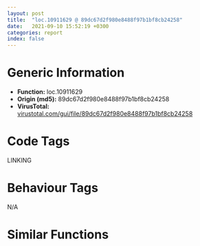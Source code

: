 ```yaml
---
layout: post
title:  "loc.10911629 @ 89dc67d2f980e8488f97b1bf8cb24258"
date:   2021-09-10 15:52:19 +0300
categories: report
index: false
---
```


# Generic Information
- **Function:** loc.10911629
- **Origin (md5):** 89dc67d2f980e8488f97b1bf8cb24258
- **VirusTotal:** [virustotal.com/gui/file/89dc67d2f980e8488f97b1bf8cb24258][virustotal_ref]

# Code Tags
<span class="tag" id="LINKING">LINKING</span>


# Behaviour Tags
<span class="bhv-tag" id="na">N/A</span>

# Similar Functions
<script type="text/javascript" src="https://www.gstatic.com/charts/loader.js"></script>
<script type="text/javascript">

    google.charts.load('current', {'packages':['corechart']});
    google.charts.setOnLoadCallback(drawChart);

    function drawChart() {
    var data = new google.visualization.DataTable();
        data.addColumn('number', 'X');
        data.addColumn('number', 'Y');
        data.addColumn({type: 'string', role: 'tooltip', 'p': {'html': true}});
        data.addColumn({'type': 'string', 'role': 'style'});
        
        data.addRows([
    [887.02392578125, -722.0973510742188, '<b><a href="/report/loc.10911629@89dc67d2f980e8488f97b1bf8cb24258">loc.10911629</a><br>@89dc67d2f980e8488f97b1bf8cb24258</b><br>adc eax, sym.imp.KERNEL32.dll_LoadLibraryA<br>mov edx, 0xc750fffe<br>rol byte[eax], 0xfe<br>imul eax, dword[ebp-0x73], 0xffffff80<br>xchg esp, eax<br>or esp, ebx<br>add dword[edi-0x38aedbfc], 0x3afa0c1<br>aas <br>lea ecx, [ecx+0x204ca960]<br>xor eax, ecx<br>pop ecx<br>push eax<br>mov eax, 0x4f152be8<br>lea eax, [eax-0x460b1243]<br>xchg dword[esp], eax<br>push ecx<br>mov ecx, 0x4fa742e8<br>lea ecx, [ecx-0x3f8bf104]<br>mov esp, edi<br>push cs<br>je 0x10911572<br>call fcn.1090b9f6<br>jb 0x1091155a<br>jo 0x10911607<br>sbb edx, dword[eax]<br>xor eax, 0x2c88ee44<br>jmp eax<br>inc esp<br>out dx, al<br>mov byte[edi+edi*8], ch<br>loopne 0x109115ad<br>pop edx<br>push eax<br>mov eax, 0x2bf16322<br>lea eax, [eax-0x7c51490d]<br>xchg dword[esp], eax<br>push ecx<br>mov ecx, 0x2824c158<br>lea ecx, [ecx-0x18096d10]<br>mov dword[ecx], eax<br>pop ecx<br>call int.108fd009<br>push eax<br>mov eax, 0x63e797dd<br>lea eax, [eax+0x399f4160]<br>xchg dword[esp], eax<br>push ecx<br>mov ecx, 0x59bc4972<br>lea ecx, [ecx-0x10756d94]<br>out dx, eax<br>xor eax, ecx<br>pop ecx<br>push eax<br>pushfd <br>call 0x10911613<br>ja 0x10911595<br>add al, 0x24<br>sub al, 0x5c<br>je 0x10911619<br>inc ebx<br>jo 0x109115be<br>ret <br>add byte[ebx+ebx+0x10], cl<br>xor eax, 0xa404d78c<br>jmp eax<br>call int.108fd009<br>push eax<br>mov eax, 0x30c49776<br>lea eax, [eax-0x70bb014f]<br>xchg dword[esp], eax<br>push ecx<br>mov ecx, 0x27e857cb<br>lea ecx, [ecx-0x66f5d0cf]<br>xor eax, ecx<br>pop ecx<br>push eax<br>mov eax, 0x6f529fb7<br>lea eax, [eax+0x1af96ab5]<br>xchg dword[esp], eax<br>push ecx<br>mov ecx, 0x3c68c700<br>lea ecx, [ecx-0x2c4d6f20]<br>mov dword[ecx], eax<br>pop ecx<br>call int.108fd009<br>pushfd <br>call 0x1091167a<br>jae 0x109115fc<br>add al, 0x24<br>fadd st(5)<br><eoc> ', 'point { fill-color: #e0440e; }'],
[1019.8173828125, 132.55093383789062, '<b><a href="/report/fcn.109127be@89dc67d2f980e8488f97b1bf8cb24258">fcn.109127be</a><br>@89dc67d2f980e8488f97b1bf8cb24258</b><br>lea eax, [eax+0x7ceb319e]<br>xchg dword[esp], eax<br>push ecx<br>mov ecx, 0x4507af40<br>lea ecx, [ecx-0x34ec5e88]<br>mov dword[ecx], eax<br>pop ecx<br>call int.108fd009<br>push eax<br>mov eax, 0x5def27b6<br>jmp fcn.1090fe67<br>push eax<br>mov eax, 0x7b0917be<br>lea eax, [eax+0x31beb61b]<br>xchg dword[esp], eax<br>push eax<br>mov eax, 0x4c951486<br>lea eax, [eax+0x3173a6fa]<br>xchg dword[esp], eax<br>call int.108fd009<br>push eax<br>mov eax, 0x4e81995a<br>lea eax, [eax+0x3b6af69c]<br>xchg dword[esp], eax<br>push ecx<br>mov ecx, 0x53d76fc9<br>cmp eax, dword[edi-0x38aedbfc]<br>ror ecx, 0x6f<br>xlatb <br>push ebx<br>lea ecx, [ecx+0x44cf46bf]<br>xor eax, ecx<br>pop ecx<br>push eax<br>mov eax, 0x2ef341a1<br>pushfd <br>call 0x1005816b<br>loopne 0x100580ed<br>add al, 0x24<br>fadd qword[0xebc3008b]<br>pop ecx<br>pop ecx<br>push eax<br>mov eax, 0x4946873f<br>lea eax, [eax-0x70d698e0]<br>xchg dword[esp], eax<br>push ecx<br>mov ecx, 0x2f1b30b8<br>lea ecx, [ecx-0x1effd814]<br>mov dword[ecx], eax<br>pop ecx<br>call int.108fd009<br>push eax<br>mov eax, 0x5361601a<br>lea eax, [eax+0x6021a0c4]<br>xchg dword[esp], eax<br>push ecx<br>mov ecx, 0x335dace5<br>lea ecx, [ecx-0x571aea81]<br>xor eax, ecx<br>pop ecx<br>call fcn.1090e7de<br>loope 0x10058149<br>add al, 0x24<br>push ecx<br>mov ecx, 0x71b79d0c<br>lea ecx, [ecx-0x619c4458]<br>mov dword[ecx], eax<br>pop ecx<br>call int.108fd009<br>push eax<br>mov eax, 0x258aa386<br>lea eax, [eax-0xb29b460]<br>xchg dword[esp], eax<br>push ecx<br>mov ecx, 0x2db2fea6<br>lea ecx, [ecx+0x19cf5304]<br>xor eax, ecx<br>pop ecx<br>push eax<br>mov eax, 0x548d4920<br>lea eax, [eax-0x17aa5061]<br>xchg dword[esp], eax<br>push edx<br>call 0x10058210<br>jo fcn.1005826b<br>lea edx, [edx+0x8b2d54]<br>jmp edx<br>push esi<br>lea ecx, [ecx-0x5010859c]<br>xor eax, ecx<br>pop ecx<br>push eax<br>mov eax, 0x2c549185<br>jmp 0x1090bbab<br>lea eax, [ebp-0x10]<br>push eax<br>cmp dword[ebp+8], esi<br>je 0x10911559<br>pushfd <br>call fcn.109097bf<br>loopne 0x10909741<br>add al, 0x24<br>mov esi, 0xc3ff749f<br>jl 0x10909824<br>mov eax, 0x2774bb9c<br>lea eax, [eax+0x6f2a5d0]<br>xchg dword[esp], eax<br>push ecx<br>mov ecx, 0x67192a6a<br>lea ecx, [ecx-0x30f2540c]<br>xor eax, ecx<br>pop ecx<br>push eax<br>mov eax, 0x6f788a70<br>lea eax, [eax-0x390d9407]<br>xchg dword[esp], eax<br>push ecx<br>mov ecx, 0x32d338c1<br>lea ecx, [ecx-0x22b7e219]<br>mov dword[ecx], eax<br>pop ecx<br>call int.108fd009<br>push eax<br>mov eax, 0x8a7e4c7d<br>push edx<br>call fcn.1090981b<br>jge 0x10909876<br>pop edx<br>sar dword[eax], 0xd3<br>xor cl, byte[ebp+0x481de789]<br>fisttp qword[ecx-0x317a6ff]<br>aaa <br>lea edx, [edx+0x6810]<br>call edx<br>jp 0x10909881<br>pop ebx<br>mov ecx, 0x36702ac6<br>lea ecx, [ecx+0x5a5eaabc]<br>xor eax, ecx<br>pop ecx<br>push eax<br>mov eax, 0x5415b940<br>lea eax, [eax+0x4ac0832f]<br>xchg dword[esp], eax<br>push ecx<br>mov ecx, 0x5bc72878<br>lea ecx, [ecx-0x4babd670]<br>mov dword[ecx], eax<br>pop ecx<br>call int.108fd009<br>push eax<br>mov eax, 0x736baf08<br>lea eax, [eax-0x3aee5d6]<br>xchg dword[esp], eax<br>push ecx<br>mov ecx, 0x2b0f272c<br>pushfd <br>call 0x10909879<br>scasb al, byte<br>aaa <br>add byte[eax], al<br>jle 0x109097fb<br>add al, 0x24<br>lds edi, [esi]<br>add bl, al<br>loope 0x109098dc<br>pop ecx<br>call int.108fd009<br>push eax<br>mov eax, 0x39ec2104<br>lea eax, [eax-0x579ce031]<br>xchg dword[esp], eax<br>push ecx<br>mov ecx, 0x551c281c<br>lea ecx, [ecx+0x2f361aac]<br>xor eax, ecx<br>pop ecx<br>push eax<br>mov eax, 0x4aafe1d5<br>lea eax, [eax-0x5151db29]<br>xchg dword[esp], eax<br>push ecx<br>mov ecx, 0x487f5ae1<br>lea ecx, [ecx-0x38640c11]<br>mov dword[ecx], eax<br>pop ecx<br>call int.108fd009<br>pushfd <br>call 0x109098d5<br>jle 0x10909857<br>add al, 0x24<br>mov esi, 0xc3000012<br>je 0x10909937<br>ret <br>call int.108fd009<br>push eax<br>mov eax, 0x514c46df<br>lea eax, [eax-0x112d2cbe]<br>xchg dword[esp], eax<br>push ecx<br>mov ecx, 0x5b13bb3a<br>lea ecx, [ecx+0xda309e2]<br>xor eax, ecx<br>pop ecx<br>push eax<br>mov eax, 0x62e51d40<br>lea eax, [eax+0x79d9dcec]<br>xchg dword[esp], eax<br>push ecx<br>mov ecx, 0x47ebc1d6<br>lea ecx, [ecx-0x37d06db6]<br>mov dword[ecx], eax<br>pop ecx<br>call int.108fd009<br>jmp 0x1090f018<br>lea ecx, [ecx-0x65ed79ec]<br>mov dword[ecx], eax<br>pop ecx<br>call int.108fd009<br>push ecx<br>mov ecx, 0x2d0f8944<br>lea ecx, [ecx-0xd7d6774]<br>xor eax, ecx<br>pop ecx<br>push ecx<br>mov ecx, 0x59774ce2<br>lea ecx, [ecx-0x495bf566]<br>mov dword[ecx], eax<br>pop ecx<br>push eax<br>mov eax, 0x41f80d3c<br>lea eax, [eax-0x6b6a9989]<br>xchg dword[esp], eax<br>jmp 0x10058780<br>push ecx<br>mov ecx, 0x467a582c<br>lea ecx, [ecx-0x365f07e4]<br>mov dword[ecx], eax<br>pop ecx<br>call int.108fd009<br>push eax<br>mov eax, 0x4b3ba000<br>lea eax, [eax+0x2adde308]<br>xchg dword[esp], eax<br>push ecx<br>mov ecx, 0x58d70b62<br>lea ecx, [ecx-0x375adb30]<br>xor eax, ecx<br>pop ecx<br>push eax<br>mov eax, 0x7c6b640c<br>lea eax, [eax-0x28ff4b27]<br>xchg dword[esp], eax<br>push ecx<br>jmp 0x10054ff6<br>lea eax, [eax+0x1c93ae73]<br>xchg dword[esp], eax<br>push ecx<br>mov ecx, 0x66d7f584<br>lea ecx, [ecx-0x56bca544]<br>mov dword[ecx], eax<br>pop ecx<br>call int.108fd009<br>push eax<br>mov eax, 0x41d2da9e<br>lea eax, [eax+0x66929511]<br>xchg dword[esp], eax<br>push ecx<br>mov ecx, 0x7baeeb88<br>lea ecx, [ecx-0x76984a4e]<br>xor eax, ecx<br>pop ecx<br>push eax<br>mov eax, 0x579e7358<br>lea eax, [eax-0x78e2530e]<br>jmp 0x1090eec9<br>xchg dword[esp], eax<br>push ecx<br>mov ecx, 0x72381bb2<br>lea ecx, [ecx-0x621ccb6e]<br>mov dword[ecx], eax<br>pop ecx<br>call int.108fd009<br>push eax<br>mov eax, 0x70861e41<br>lea eax, [eax+0x7360592e]<br>xchg dword[esp], eax<br>push ecx<br>mov ecx, 0x72dc42da<br>lea ecx, [ecx+0x2f44a442]<br>xor eax, ecx<br>pop ecx<br>push eax<br>mov eax, 0x5aab1683<br>lea eax, [eax+0x51ca1933]<br>xchg dword[esp], eax<br>jmp 0x1090b1cd<br>push eax<br>mov eax, 0x1beb4b46<br>lea eax, [eax-0x10b3daa5]<br>xchg dword[esp], eax<br>push ecx<br>mov ecx, 0x4614db74<br>lea ecx, [ecx-0x4a54b142]<br>xor eax, ecx<br>pop ecx<br>push eax<br>mov eax, 0x3dbbd0d2<br>lea eax, [eax+0x222a0478]<br>xchg dword[esp], eax<br>push ecx<br>mov ecx, 0x21f5699d<br>lea ecx, [ecx-0x11da1579]<br>mov dword[ecx], eax<br>pop ecx<br>call int.108fd009<br>push eax<br>push eax<br>call 0x1090f065<br>jl 0x1090f0be<br>lea eax, [eax-0x3cdd]<br>jmp eax<br>xor eax, ecx<br>pop ecx<br>push eax<br>call fcn.10912fb7<br>add byte[eax], al<br>loopne 0x1090f122<br>pop ecx<br>xchg dword[esp], eax<br>push ecx<br>mov ecx, 0x440842f0<br>lea ecx, [ecx-0x33ecf52c]<br>mov dword[ecx], eax<br>pop ecx<br>call int.108fd009<br>push eax<br>mov eax, 0x3a92de34<br>lea eax, [eax-0x774778f1]<br>xchg dword[esp], eax<br>push ecx<br>mov ecx, 0x3fcddeac<br>lea ecx, [ecx-0x460f7a2a]<br>xor eax, ecx<br>pop ecx<br>push eax<br>mov eax, 0x810d6e1e<br>lea eax, [eax-0x4102f8f4]<br>xchg dword[esp], eax<br>push edx<br>call 0x1090f119<br>jns 0x1090f174<br>lea edx, [edx-0x326d]<br>jmp edx<br>loop 0x1090f0c5<br>lodsb al, byte[esi]<br>dec ebx<br>sbb edx, dword[eax]<br>xor eax, 0xd288c902<br>jmp eax<br>mov esp, 0x2404871c<br>sbb al, 0x87<br>add al, 0x24<br>push ecx<br>mov ecx, 0x3403f200<br>lea ecx, [ecx+0x4afe12aa]<br>xor eax, ecx<br>pop ecx<br>push eax<br>mov eax, 0x501cb7e7<br>lea eax, [eax-0x3478c217]<br>sub cl, 0x3d<br>xchg ebx, ecx<br>xchg dword[esp], eax<br>call fcn.109082d6<br>je 0x1090f1dc<br>pop ecx<br>lea eax, [eax-0xc10e092]<br>xchg dword[esp], eax<br>push ecx<br>mov ecx, 0x5a16162b<br>lea ecx, [ecx-0x1f7ff269]<br>xor eax, ecx<br>pop ecx<br>push eax<br>mov eax, 0x5eb0355b<br>lea eax, [eax+0xafd8c3a]<br>xchg dword[esp], eax<br>push ecx<br>mov ecx, 0x2a1c64c0<br>lea ecx, [ecx-0x1a011314]<br>mov dword[ecx], eax<br>pop ecx<br>call int.108fd009<br>push eax<br>mov eax, 0x7b1e3a64<br>sub cl, byte[ebp-0x1131377]<br>in eax, 0x89<br>add dword[ecx-0x18], ebx<br>inc edi<br>fdivp st(6)<br>call dword[eax-0x39]<br>shl byte[edx+edi+0x1e], 0x7b<br>jnp 0x1090f157<br>lea eax, [eax-0x6727731f]<br>pushfd <br>call 0x1090f1d6<br>and cl, 0x8c<br>fcomp dword[eax+0x1e89c]<br>add byte[eax], al<br>jecxz 0x1090f158<br>add al, 0x24<br>in al, 0x77<br>je 0x1090f1dc<br>inc ebx<br>loope 0x1090f16d<br>ret <br>and al, 4<br>mov dword[ecx], eax<br>pop ecx<br>call int.108fd009<br>push eax<br>mov eax, 0x89b9f63e<br>lea eax, [eax+0x55cc2522]<br>xchg dword[esp], eax<br>push ecx<br>mov ecx, 0x2a7d0d00<br>lea ecx, [ecx+0x5d776620]<br>xor eax, ecx<br>pop ecx<br>push eax<br>mov eax, 0x9bb20a6b<br>lea eax, [eax+0x18b71060]<br>xchg dword[esp], eax<br>push ecx<br>mov ecx, 0x562f0a3e<br>lea ecx, [ecx-0x4613bb76]<br>mov dword[ecx], eax<br>pushfd <br>call 0x1090f231<br>jecxz 0x1090f1b3<br>add al, 0x24<br>mov byte[0xc3ff7462], al<br>jo 0x1090f1c8<br>mov edx, ebp<br>cld <br>fisubr dword[edi]<br>xor eax, ecx<br>pop ecx<br>push eax<br>mov eax, 0x759c14b8<br>lea eax, [eax-0x37cb6729]<br>xchg dword[esp], eax<br>push ecx<br>mov ecx, 0x3456055c<br>lea ecx, [ecx-0x243ab5d0]<br>mov dword[ecx], eax<br>pop ecx<br>call int.108fd009<br>push eax<br>mov eax, 0x36bf5632<br>lea eax, [eax+0x56b8ff32]<br>xchg dword[esp], eax<br>push ecx<br>mov ecx, 0x38717d92<br>lea ecx, [ecx-0x7133550]<br>call fcn.1090a5ad<br>call 0x1152ba2c<br>xchg esi, eax<br>cmpsb byte[esi], byte<br>insb byte<br>lea ecx, [ecx-0x5c8b3de4]<br>mov dword[ecx], eax<br>pop ecx<br>call int.108fd009<br>push eax<br>mov eax, 0x58ca95a6<br>lea eax, [eax-0x2ac47a33]<br>xchg dword[esp], eax<br>push ecx<br>mov ecx, 0x879d7720<br>lea ecx, [ecx+0x5b5d83aa]<br>xor eax, ecx<br>pop ecx<br>push eax<br>mov eax, 0x3cb04df2<br>lea eax, [eax+0x3b3f1ae6]<br>xchg dword[esp], eax<br>push ecx<br>mov ecx, 0x55502c60<br>call fcn.1090db95<br>jge 0x1090f336<br>lea ecx, [ecx-0x4487a452]<br>xor eax, ecx<br>pop ecx<br>push eax<br>mov eax, 0x4c111243<br>lea eax, [eax-0x469e9a87]<br>xchg dword[esp], eax<br>push ecx<br>mov ecx, 0x316d94d4<br>lea ecx, [ecx-0x215240e8]<br>mov dword[ecx], eax<br>pop ecx<br>call int.108fd009<br>push ecx<br>mov ecx, 0x2a049dac<br>lea ecx, [ecx+0x3ff8284c]<br>fdiv st(6), st(0)<br>call dword[ecx-0x39]<br>shr dword[ebp+ebx*4-0x7672d5fc], 0x4c<br>sub al, bh<br>aas <br>xor eax, ecx<br>pop ecx<br>push eax<br>mov eax, 0x2ef5b5bc<br>push ebx<br>call 0x1090f32a<br>jg 0x1090f386<br>lea ebx, [ebx-0x5c82]<br>jmp ebx<br>rcr byte[edi-0x37], 0x65<br>inc esp<br>lea eax, [eax-0x169eb82f]<br>xchg dword[esp], eax<br>push ecx<br>mov ecx, 0x4241c68e<br>lea ecx, [ecx-0x7b251482]<br>xor eax, ecx<br>pop ecx<br>push eax<br>mov eax, 0x4d6db4c8<br>lea eax, [eax-0x8605f69]<br>xchg dword[esp], eax<br>push ecx<br>mov ecx, 0x3255d1b0<br>lea ecx, [ecx-0x223a80a8]<br>mov dword[ecx], eax<br>pop ecx<br>call int.108fd009<br>push eax<br>mov eax, 0x20a5ddc5<br>pushfd <br>call 0x1090f387<br>loop 0x1090f309<br>add al, 0x24<br>push esp<br>xlatb <br>call dword[sym.imp.KERNEL32.dll_LoadLibraryA]<br>jmp fcn.10054e34<br>mov esi, eax<br>test esi, esi<br>jne 0x10058118<br>jmp 0x109097ab<br><eoc> ', 'null'],
[213.2739715576172, -179.7704315185547, '<b><a href="/report/fcn.1093a5e5@89dc67d2f980e8488f97b1bf8cb24258">fcn.1093a5e5</a><br>@89dc67d2f980e8488f97b1bf8cb24258</b><br>add ecx, dword[ebp-0x3f388100]<br>mov byte[esi], dh<br>pop ds<br>push ebx<br>lea eax, [eax-0x43187ca1]<br>mov eax, eax<br>jmp fcn.10063448<br>jle 0x10064e72<br>xor eax, ecx<br>pop ecx<br>push eax<br>mov eax, 0x4e7d6238<br>lea eax, [eax+0xff2a2c3]<br>xchg dword[esp], eax<br>push ecx<br>mov ecx, 0x2c7854b8<br>lea ecx, [ecx-0x1c5cf6e4]<br>mov dword[ecx], eax<br>pop ecx<br>jmp 0x1006aecd<br>push eax<br>mov eax, 0x3956b75e<br>lea eax, [eax+0x58b7cb67]<br>xchg dword[esp], eax<br>push eax<br>mov eax, 0x4142b4b8<br>lea eax, [eax-0x7ef957e4]<br>xchg dword[esp], eax<br>call int.108fd009<br>push eax<br>mov eax, 0x2f8a35f2<br>lea eax, [eax-0x56f4d34a]<br>xchg dword[esp], eax<br>push ecx<br>mov ecx, 0x2d2b0f8e<br>lea ecx, [ecx-0x4ccc58c6]<br>xor eax, ecx<br>pop ecx<br>push eax<br>mov eax, 0x2e036b5e<br>pushfd <br>call 0x10064f3d<br>jnp 0x10064ebf<br>add al, 0x24<br>aam 8<br>add byte[eax], al<br>ret <br>call int.108fd009<br>push eax<br>mov eax, 0x669f2ae4<br>lea eax, [eax+0x34c99366]<br>xchg dword[esp], eax<br>push ecx<br>mov ecx, 0x48158630<br>lea ecx, [ecx+0x2fdf7550]<br>xor eax, ecx<br>pop ecx<br>push eax<br>mov eax, 0x2a687380<br>lea eax, [eax+0x34079191]<br>xchg dword[esp], eax<br>push ecx<br>mov ecx, 0x279bdd40<br>lea ecx, [ecx-0x17807f68]<br>mov dword[ecx], eax<br>pop ecx<br>call int.108fd009<br>jmp 0x1093e0d9<br>mov eax, 0x3248ff1e<br>lea eax, [eax-0x224244a7]<br>mov eax, eax<br>jmp fcn.10063448<br>mov esi, eax<br>test esi, esi<br>jne 0x10064eea<br>call fcn.10931c4b<br>jle 0x1093461a<br>je 0x1093346c<br>jmp 0x1093de91<br>adc al, 0xbc<br>xchg dword[esp], eax<br>push ecx<br>je 0x1093bb51<br>jmp 0x1093dcf1<br>mov eax, 0x5c2e7200<br>lea eax, [eax-0x4c27b755]<br>mov eax, eax<br>jmp fcn.10063448<br>call dword[sym.imp.KERNEL32.dll_GetModuleHandleA]<br>jmp 0x109345b1<br>push ecx<br>mov ecx, 0x69c497ad<br>lea ecx, [ecx+0x6e4309ad]<br>cmp eax, ecx<br>call fcn.1094015d<br>jno 0x1093dc94<br>and al, 4<br>push ecx<br>mov ecx, 0x9170eff5<br>lea ecx, [ecx+0x49ea008d]<br>xor eax, ecx<br>pop ecx<br>push eax<br>mov eax, 0x442f03b0<br>lea eax, [eax-0x27c30e95]<br>xchg dword[esp], eax<br>push ecx<br>mov ecx, 0x693f5480<br>lea ecx, [ecx-0x5923f464]<br>mov dword[ecx], eax<br>pop ecx<br>call int.108fd009<br>push eax<br>mov eax, 0x427ade7c<br>lea eax, [eax+0x2bcb6194]<br>xchg dword[esp], eax<br>push ecx<br>push eax<br>call 0x1093dd57<br>jne 0x1093ddb0<br>lea eax, [eax-0x8d4c33]<br>jmp eax<br>add byte[eax+0x5b], bh<br>push ecx<br>mov ecx, 0x73f20f10<br>lea ecx, [ecx-0x6f348566]<br>cmp eax, ecx<br>pop ecx<br>push edx<br>call 0x1093dea8<br><eoc> ', 'null'],

        ]);

    var options = {
        title: 'Similarity Plot',
        legend: 'none',
        colors: ['#dedbd9', '#e6693e', '#ec8f6e', '#f3b49f', '#f6c7b6'],
        tooltip: {isHtml: true, trigger: 'both'},
        explorer: {
        actions: ["dragToZoom", "rightClickToReset"],
        },
        chartArea: {
        width: '80%',
        height: '80%'
        },
        width: '100%',
        height: '100%'
    };

    var chart = new google.visualization.ScatterChart(document.getElementById('chart_div'));

    chart.draw(data, options);
    }
    
</script>


<div id="chart_div" style="width: 100%px; height: 100%;"></div>

# Disassembled Code
{% highlight nasm %}

adc eax, sym.imp.KERNEL32.dll_LoadLibraryA
mov edx, 0xc750fffe
rol byte[eax], 0xfe
imul eax, dword[ebp-0x73], 0xffffff80
xchg esp, eax
or esp, ebx
add dword[edi-0x38aedbfc], 0x3afa0c1
aas
lea ecx, [ecx+0x204ca960]
xor eax, ecx
pop ecx
push eax
mov eax, 0x4f152be8
lea eax, [eax-0x460b1243]
xchg dword[esp], eax
push ecx
mov ecx, 0x4fa742e8
lea ecx, [ecx-0x3f8bf104]
mov esp, edi
push cs
je 0x10911572
call fcn.1090b9f6
jb 0x1091155a
jo 0x10911607
sbb edx, dword[eax]
xor eax, 0x2c88ee44
jmp eax
inc esp
out dx, al
mov byte[edi+edi*8], ch
loopne 0x109115ad
pop edx
push eax
mov eax, 0x2bf16322
lea eax, [eax-0x7c51490d]
xchg dword[esp], eax
push ecx
mov ecx, 0x2824c158
lea ecx, [ecx-0x18096d10]
mov dword[ecx], eax
pop ecx
call int.108fd009
push eax
mov eax, 0x63e797dd
lea eax, [eax+0x399f4160]
xchg dword[esp], eax
push ecx
mov ecx, 0x59bc4972
lea ecx, [ecx-0x10756d94]
out dx, eax
xor eax, ecx
pop ecx
push eax
pushfd
call 0x10911613
ja 0x10911595
add al, 0x24
sub al, 0x5c
je 0x10911619
inc ebx
jo 0x109115be
ret
add byte[ebx+ebx+0x10], cl
xor eax, 0xa404d78c
jmp eax
call int.108fd009
push eax
mov eax, 0x30c49776
lea eax, [eax-0x70bb014f]
xchg dword[esp], eax
push ecx
mov ecx, 0x27e857cb
lea ecx, [ecx-0x66f5d0cf]
xor eax, ecx
pop ecx
push eax
mov eax, 0x6f529fb7
lea eax, [eax+0x1af96ab5]
xchg dword[esp], eax
push ecx
mov ecx, 0x3c68c700
lea ecx, [ecx-0x2c4d6f20]
mov dword[ecx], eax
pop ecx
call int.108fd009
pushfd
call 0x1091167a
jae 0x109115fc
add al, 0x24
fadd st(5)

{% endhighlight %}

[virustotal_ref]: https://www.virustotal.com/gui/file/89dc67d2f980e8488f97b1bf8cb24258